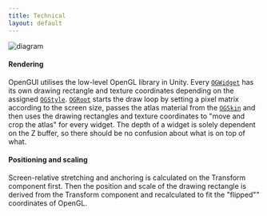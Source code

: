 ```yaml
---
title: Technical
layout: default
---
```


![diagram](https://raw2.github.com/mrzapp/opengui/master/Screenshots/diagram.jpg)

#### Rendering
OpenGUI utilises the low-level OpenGL library in Unity. Every [`OGWidget`](https://github.com/mrzapp/opengui/wiki/OGWidget) has its own drawing rectangle and texture coordinates depending on the assigned [`OGStyle`](https://github.com/mrzapp/opengui/wiki/OGStyle). [`OGRoot`](https://github.com/mrzapp/opengui/wiki/OGRoot) starts the draw loop by setting a pixel matrix according to the screen size, passes the atlas material from the [`OGSkin`](https://github.com/mrzapp/opengui/wiki/OGSkin) and then uses the drawing rectangles and texture coordinates to "move and crop the atlas" for every widget. The depth of a widget is solely dependent on the Z buffer, so there should be no confusion about what is on top of what.
   
#### Positioning and scaling
Screen-relative stretching and anchoring is calculated on the Transform component first. Then the position and scale of the drawing rectangle is derived from the Transform component and recalculated to fit the "flipped"" coordinates of OpenGL. 
